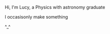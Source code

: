 Hi, I'm Lucy, a Physics with astronomy graduate

I occasisonly make something

^_^

<!---
lucylamb0/lucylamb0 is a ✨ special ✨ repository because its `README.md` (this file) appears on your GitHub profile.
You can click the Preview link to take a look at your changes.
--->
